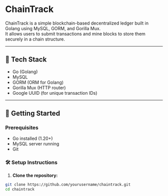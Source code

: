 # ChainTrack

ChainTrack is a simple blockchain-based decentralized ledger built in Golang using MySQL, GORM, and Gorilla Mux.  
It allows users to submit transactions and mine blocks to store them securely in a chain structure.

---

## 🧱 Tech Stack

- Go (Golang)
- MySQL
- GORM (ORM for Golang)
- Gorilla Mux (HTTP router)
- Google UUID (for unique transaction IDs)

---

## 🚀 Getting Started

### Prerequisites
- Go installed (1.20+)
- MySQL server running
- Git

### 🛠️ Setup Instructions

1. **Clone the repository:**

```bash
git clone https://github.com/yourusername/chaintrack.git
cd chaintrack

